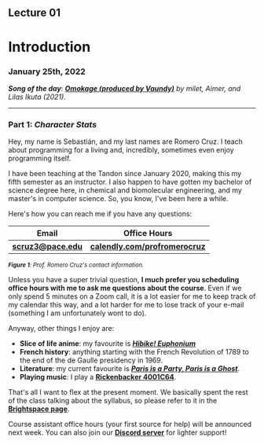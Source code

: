 ## Lecture 01

# Introduction

### January 25th, 2022

***Song of the day***: _[**Omokage (produced by Vaundy)**](https://youtu.be/Z2Z9V-4DMGw) by milet, Aimer, and Lilas Ikuta (2021)._

---

### Part 1: _Character Stats_

Hey, my name is Sebastián, and my last names are Romero Cruz. I teach about programming for a living and, incredibly, 
sometimes even enjoy programming itself.

I have been teaching at the Tandon since January 2020, making this my fifth semester as an instructor. I also happen to
have gotten my bachelor of science degree here, in chemical and biomolecular engineering, and my master's in computer 
science. So, you know, I've been here a while.

Here's how you can reach me if you have any questions:

| **Email**                              | **Office Hours**                                                      |
|----------------------------------------|-----------------------------------------------------------------------|
| [**scruz3@pace.edu**](scruz3@pace.edu) | [**calendly.com/profromerocruz**](http://calendly.com/profromerocruz) |

<sub>_**Figure 1**: Prof. Romero Cruz's contact information._</sub>

Unless you have a super trivial question, **I much prefer you scheduling office hours with me to ask me questions about
the course**. Even if we only spend 5 minutes on a Zoom call, it is a lot easier for me to keep track of my calendar 
this way, and a lot harder for me to lose track of your e-mail (something I am unfortunately wont to do).

Anyway, other things I enjoy are:

- **Slice of life anime**: my favourite is [***Hibike! Euphonium***](https://youtu.be/Cb9OAuquKaI)
- **French history**: anything starting with the French Revolution of 1789 to the end of the de Gaulle presidency in 1969. 
- **Literature**: my current favourite is [***Paris is a Party, Paris is a Ghost***](https://us.macmillan.com/books/9780374722494).
- **Playing music**: I play a [**Rickenbacker 4001C64**](http://www.rickenbacker.com/model.asp?model=4001C64).

That's all I want to flex at the present moment. We basically spent the rest of the class talking about the syllabus, so
please refer to it in the [**Brightspace page**](https://brightspace.nyu.edu/d2l/home/174168).

Course assistant office hours (your first source for help) will be announced next week. You can also join our 
[**Discord server**](https://discord.com/invite/5tZ6HAjHMY) for lighter support!

